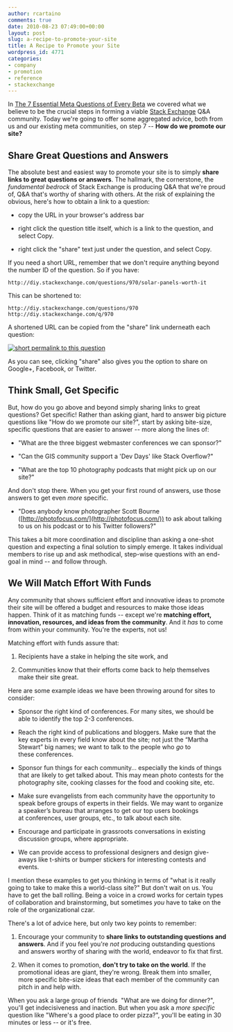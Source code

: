 ```yaml
---
author: rcartaino
comments: true
date: 2010-08-23 07:49:00+00:00
layout: post
slug: a-recipe-to-promote-your-site
title: A Recipe to Promote your Site
wordpress_id: 4771
categories:
- company
- promotion
- reference
- stackexchange
---
```


In [The 7 Essential Meta Questions of Every Beta](../2010/07/the-7-essential-meta-questions-of-every-beta/) we covered what we believe to be the crucial steps in forming a viable [Stack Exchange](http://stackexchange.com) Q&A community. Today we're going to offer some aggregated advice, both from us and our existing meta communities, on step 7 -- **How do we promote our site?**


## Share Great Questions and Answers


The absolute best and easiest way to promote your site is to simply **share links to great questions or answers**. The hallmark, the cornerstone, the _fundamental bedrock_ of Stack Exchange is producing Q&A that we're proud of, Q&A that's worthy of sharing with others. At the risk of explaining the obvious, here's how to obtain a link to a question:



	
  * copy the URL in your browser's address bar

	
  * right click the question title itself, which is a link to the question, and select Copy.

	
  * right click the "share" text just under the question, and select Copy.


If you need a short URL, remember that we don't require anything beyond the number ID of the question. So if you have:

`
http://diy.stackexchange.com/questions/970/solar-panels-worth-it
`

This can be shortened to:

`
http://diy.stackexchange.com/questions/970
http://diy.stackexchange.com/q/970
`

A shortened URL can be copied from the "share" link underneath each question:

[![short permalink to this question](/blog/images/2010-08-23-a-recipe-to-promote-your-site/Share-link.png)](http://diy.stackexchange.com/q/970)

As you can see, clicking "share" also gives you the option to share on Google+, Facebook, or Twitter.  



## Think Small, Get Specific


But, how do you go above and beyond simply sharing links to great questions? Get specific! Rather than asking giant, hard to answer big picture questions like "How do we promote our site?", start by asking bite-size, specific questions that are easier to answer -- more along the lines of:



	
  * "What are the three biggest webmaster conferences we can sponsor?"

	
  * "Can the GIS community support a 'Dev Days' like Stack Overflow?"

	
  * "What are the top 10 photography podcasts that might pick up on our site?"


And don't stop there. When you get your first round of answers, use those answers to get even _more_ specific.



	
  * "Does anybody know photographer Scott Bourne ([http://photofocus.com/](http://photofocus.com/)) to ask about talking to us on his podcast or to his Twitter followers?"


This takes a bit more coordination and discipline than asking a one-shot question and expecting a final solution to simply emerge. It takes individual members to rise up and ask methodical, step-wise questions with an end-goal in mind -- and follow through.


## We Will Match Effort With Funds


Any community that shows sufficient effort and innovative ideas to promote their site will be offered a budget and resources to make those ideas happen. Think of it as matching funds -- except we're **matching effort, innovation, resources, and ideas from the community**. And it _has_ to come from within your community. You're the experts, not us!

Matching effort with funds assure that:



	
  1. Recipients have a stake in helping the site work, and

	
  2. Communities know that their efforts come back to help themselves make their site great.


Here are some example ideas we have been throwing around for sites to consider:

	
  * Sponsor the right kind of conferences. For many sites, we should be able to identify the top 2-3 conferences.

	
  * Reach the right kind of publications and bloggers. Make sure that the key experts in every field know about the site; not just the “Martha Stewart” big names; we want to talk to the people who _go_ to these conferences.

	
  * Sponsor fun things for each community… especially the kinds of things that are likely to get talked about. This may mean photo contests for the photography site, cooking classes for the food and cooking site, etc.

	
  * Make sure evangelists from each community have the opportunity to speak before groups of experts in their fields. We may want to organize a speaker’s bureau that arranges to get our top users bookings at conferences, user groups, etc., to talk about each site.

	
  * Encourage and participate in grassroots conversations in existing discussion groups, where appropriate.

	
  * We can provide access to professional designers and design give-aways like t-shirts or bumper stickers for interesting contests and events.


I mention these examples to get you thinking in terms of "what is it really going to take to make this a world-class site?" But don't wait on us. You have to get the ball rolling. Being a voice in a crowd works for certain types of collaboration and brainstorming, but sometimes _you_ have to take on the role of the organizational czar.

There's a lot of advice here, but only two key points to remember:



	
  1. Encourage your community to **share links to outstanding questions and answers**. And if you feel you're _not_ producing outstanding questions and answers worthy of sharing with the world, endeavor to fix that first.

	
  2. When it comes to promotion, **don't try to take on the world**. If the promotional ideas are giant, they're wrong. Break them into smaller, more specific bite-size ideas that each member of the community can pitch in and help with.


When you ask a large group of friends  "What are we doing for dinner?", you'll get indecisiveness and inaction. But when you ask a _more specific_ question like "Where's a good place to order pizza?", you'll be eating in 30 minutes or less -- or it's free.
